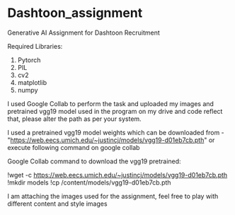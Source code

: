 # Dashtoon_assignment
 Generative AI Assignment for Dashtoon Recruitment

Required Libraries:

1. Pytorch
2. PIL
3. cv2
4. matplotlib
5. numpy

I used Google Collab to perform the task and uploaded my images and pretrained vgg19 model used in the program on my drive and code reflect that, please alter the path as per your system.

I used a pretrained vgg19 model weights which can be downloaded from - "https://web.eecs.umich.edu/~justincj/models/vgg19-d01eb7cb.pth" or execute following command on google collab

Google Collab command to download the vgg19 pretrained:

!wget -c https://web.eecs.umich.edu/~justincj/models/vgg19-d01eb7cb.pth
!mkdir models
!cp /content/models/vgg19-d01eb7cb.pth <destination path in google drive>

I am attaching the images used for the assignment, feel free to play with different content and style images
